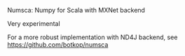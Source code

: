 
Numsca: Numpy for Scala with MXNet backend 


Very experimental


For a more robust implementation with ND4J backend, see https://github.com/botkop/numsca
